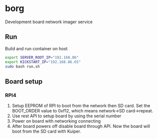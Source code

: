 # borg

Development board network imager service

## Run

Build and run container on host

```bash
export SERVER_ROOT_IP="192.168.86"
export KICKSTART_IP="192.168.86.65"
sudo bash run.sh
```
## Board setup

### RPI4

1. Setup EEPROM of RPI to boot from the network then SD card. Set the BOOT_ORDER value to 0xf12, which means network->SD card->repeat.
2. Use rest API to setup board by using the serial number
3. Power on board with networking connecting
4. After board powers off disable board through API. Now the board will boot from the SD card with Kuiper.

